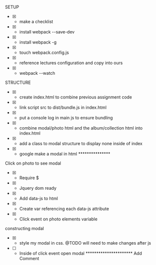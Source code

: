 SETUP
- [x] - make a checklist
- [x] - install webpack --save-dev
- [x] - install webpack -g
- [x] - touch webpack.config.js
- [x] - reference lectures configuration and copy into ours
- [x] - webpack --watch

STRUCTURE
- [x] - create index.html to combine previous assignment code
- [x] - link script src to dist/bundle.js in index.html
- [x] - put a console log in main js to ensure bundling
- [x] - combine modal/photo html and the album/collection html into index.html
- [x] - add a class to modal structure to display none inside of index
- [x] - google make a modal in html ***************

Click on photo to see modal
- [x] - Require $
- [x] - Jquery dom ready
- [x] - Add data-js to html
- [x] - Create var referencing each data-js attribute
- [x] - Click event on photo elements variable

constructing modal
- [x] - style my modal in css. @TODO will need to make changes after js
- [ ] - Inside of click event open modal **********************
Add Comment
